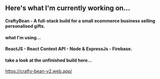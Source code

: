 ## Here's what I'm currently working on... 

#### CraftyBean - A full-stack build for a small ecommerce business selling personalised gifts.

#### what I'm using...
#### ReactJS - React Context API - Node & ExpressJs - Firebase.




#### take a look at the unfinished build here...
https://crafty-bean-v2.web.app/

